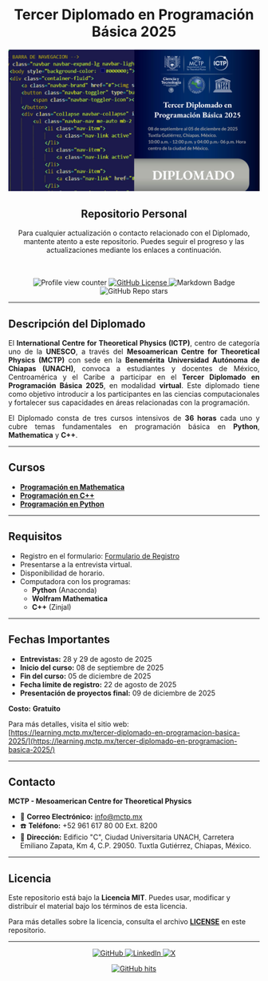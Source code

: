 <div align="center">
  <h1>Tercer Diplomado en Programación Básica 2025</h1>
  <img src="Assets/banner.jpg" alt="Banner  Diplomado" width="680"/>  
  <h2>Repositorio Personal</h2>
<p>Para cualquier actualización o contacto relacionado con el Diplomado, mantente atento a este repositorio. Puedes seguir el progreso y las actualizaciones mediante los enlaces a continuación.
</p>
<br><br>
  
  <img src="https://komarev.com/ghpvc/?username=f0xpl0it&color=E56640&style=plastic" alt="Profile view counter" />
  
  <a href="https://github.com/f0xpl0it/Tercer-Diplomado-en-Programacion-Basica/blob/main/LICENSE" target="_blank">
    <img src="https://img.shields.io/github/license/henriquesebastiao/badges?color=blue&style=plastic" alt="GitHub License" />
  </a>

  <img src="https://img.shields.io/badge/Markdown-ffffff?style=plastic&logo=markdown&logoColor=black" alt="Markdown Badge" />

  <img src="https://img.shields.io/github/stars/f0xpl0it" alt="GitHub Repo stars" />
</div>

---

## Descripción del Diplomado

<p style="text-align: justify;">
El <strong>International Centre for Theoretical Physics (ICTP)</strong>, centro de categoría uno de la <strong>UNESCO</strong>, a través del <strong>Mesoamerican Centre for Theoretical Physics (MCTP)</strong> con sede en la <strong>Benemérita Universidad Autónoma de Chiapas (UNACH)</strong>, convoca a estudiantes y docentes de México, Centroamérica y el Caribe a participar en el <strong>Tercer Diplomado en Programación Básica 2025</strong>, en modalidad <strong>virtual</strong>. Este diplomado tiene como objetivo introducir a los participantes en las ciencias computacionales y fortalecer sus capacidades en áreas relacionadas con la programación.
</p>

<p style="text-align: justify;">
    El Diplomado consta de tres cursos intensivos de <strong>36 horas</strong> cada uno y cubre temas fundamentales en programación básica en <strong>Python</strong>, <strong>Mathematica</strong> y <strong>C++</strong>.
</p>


---

## Cursos

- **[Programación en Mathematica](https://github.com/f0xpl0it/Tercer-Diplomado-en-Programacion-Basica/tree/main/Wolfram)**
- **[Programación en C++](https://github.com/f0xpl0it/Tercer-Diplomado-en-Programacion-Basica/tree/main/C%2B%2B)**
- **[Programación en Python](https://github.com/f0xpl0it/Tercer-Diplomado-en-Programacion-Basica/tree/main/Python)**

---

## Requisitos

- Registro en el formulario: [Formulario de Registro](https://mctp.mx/forms/tercer-diplomado-en-programacion-basica-2025/)
- Presentarse a la entrevista virtual.
- Disponibilidad de horario.
- Computadora con los programas:
  - **Python** (Anaconda)
  - **Wolfram Mathematica**
  - **C++** (Zinjal)

---

## Fechas Importantes

- **Entrevistas:** 28 y 29 de agosto de 2025
- **Inicio del curso:** 08 de septiembre de 2025
- **Fin del curso:** 05 de diciembre de 2025
- **Fecha límite de registro:** 22 de agosto de 2025
- **Presentación de proyectos final:** 09 de diciembre de 2025

**Costo:** **Gratuito**

Para más detalles, visita el sitio web:  
[https://learning.mctp.mx/tercer-diplomado-en-programacion-basica-2025/](https://learning.mctp.mx/tercer-diplomado-en-programacion-basica-2025/)

---

## Contacto

 **MCTP - Mesoamerican Centre for Theoretical Physics**  
* :email: **Correo Electrónico:** [info@mctp.mx](mailto:info@mctp.mx)  
* :phone: **Teléfono:** +52 961 617 80 00 Ext. 8200  
* :pushpin: **Dirección:** Edificio "C", Ciudad Universitaria UNACH, Carretera Emiliano Zapata, Km 4, C.P. 29050. Tuxtla Gutiérrez, Chiapas, México.

---

## Licencia

Este repositorio está bajo la **Licencia MIT**. Puedes usar, modificar y distribuir el material bajo los términos de esta licencia.

Para más detalles sobre la licencia, consulta el archivo **[LICENSE](./LICENSE)** en este repositorio.

---

<p align="center">
    <a href="https://github.com/f0xpl0it" target="_blank">
        <img alt="GitHub" src="https://img.shields.io/badge/-@f0xpl0it-181717?style=plastic&logo=GitHub&logoColor=white">
    </a>
    <a href="https://www.linkedin.com/in/michael-paucar-rojas-061545129" target="_blank">
        <img alt="LinkedIn" src="https://img.shields.io/badge/-LinkedIn-0077B5?style=plastic&logo=Linkedin&logoColor=white">
    </a>
<a href="https://x.com/f0xpl0it" target="_blank">
  <img alt="X" src="https://img.shields.io/badge/-@f0xpl0it-FFFFFF?logo=x&logoColor=000000&style=plastic" />
</a>
</p>

<p align="center">
    <a href="https://github.com/f0xpl0it/Tercer-Diplomado-en-Programacion-Basica/edit/main/Wolfram" target="_blank">
        <img alt="GitHub hits" src="https://img.shields.io/github/last-commit/f0xpl0it/Tercer-Diplomado-en-Programaci-n-B-sica-2025?label=profile%20updated&style=plastic">
    </a>
</p>

